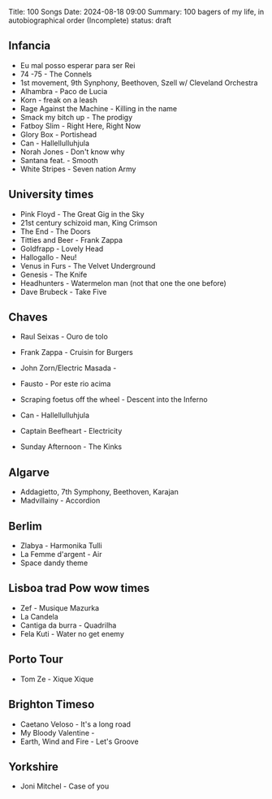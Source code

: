 Title: 100 Songs
Date: 2024-08-18 09:00
Summary: 100 bagers of my life, in autobiographical order (Incomplete)
status: draft

## Infancia
- Eu mal posso esperar para ser Rei
- 74 \-75 - The Connels
- 1st movement, 9th Synphony, Beethoven, Szell w/ Cleveland Orchestra
- Alhambra - Paco de Lucia
- Korn - freak on a leash
- Rage Against the Machine - Killing in the name
- Smack my bitch up - The prodigy
- Fatboy Slim - Right Here, Right Now
- Glory Box - Portishead 
- Can - Hallellulluhjula
- Norah Jones - Don't know why
- Santana feat. - Smooth
- White Stripes - Seven nation Army

## University times
- Pink Floyd - The Great Gig in the Sky
- 21st century schizoid man, King Crimson
- The End - The Doors
- Titties and Beer - Frank Zappa
- Goldfrapp - Lovely Head
- Hallogallo - Neu!
- Venus in Furs - The Velvet Underground
- Genesis - The Knife
- Headhunters - Watermelon man (not that one the one before)
- Dave Brubeck - Take Five

## Chaves
- Raul Seixas - Ouro de tolo
- Frank Zappa - Cruisin for Burgers
- John Zorn/Electric Masada - 
- Fausto - Por este rio acima
- Scraping foetus off the wheel - Descent into the Inferno

- Can - Hallellulluhjula
- Captain Beefheart - Electricity
- Sunday Afternoon - The Kinks

## Algarve
- Addagietto, 7th Symphony, Beethoven, Karajan
- Madvillainy - Accordion

## Berlim
- Zlabya - Harmonika Tulli
- La Femme d'argent - Air
- Space dandy theme 

## Lisboa trad Pow wow times
- Zef - Musique Mazurka
- La Candela
- Cantiga da burra - Quadrilha
- Fela Kuti - Water no get enemy

## Porto Tour
- Tom Ze - Xique Xique


## Brighton Timeso
- Caetano Veloso - It's a long road
- My Bloody Valentine - 
- Earth, Wind and Fire - Let's Groove

## Yorkshire
- Joni Mitchel - Case of you
